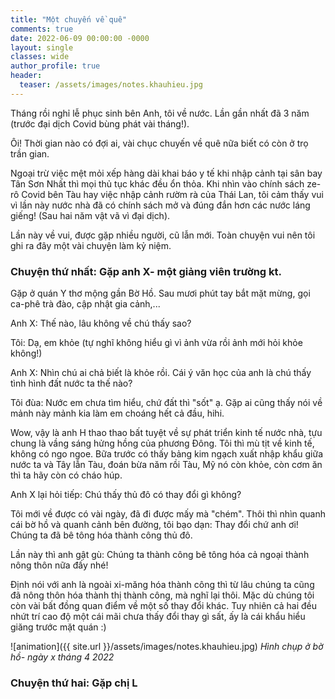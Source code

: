 ```yaml
---
title: "Một chuyến về quê"
comments: true
date: 2022-06-09 00:00:00 -0000
layout: single
classes: wide
author_profile: true
header:
  teaser: /assets/images/notes.khauhieu.jpg
---
```


Tháng rồi nghỉ lễ phục sinh bên Anh, tôi về nước. 
Lần gần nhất đã 3 năm (trước đại dịch Covid bùng phát vài tháng!).

Ôi! Thời gian nào có đợi ai, vài chục chuyến về quê nữa biết có còn ở trọ trần gian.

Ngoại trừ việc mệt mỏi xếp hàng dài khai báo y tế khi nhập cảnh tại sân bay Tân Sơn Nhất thì mọi thủ tục khác đều ổn thỏa.
Khi nhìn vào chính sách ze-rô Covid bên Tàu hay việc nhập cảnh rườm rà của Thái Lan, 
tôi cảm thấy vui vì lần này nước nhà đã có chính sách mở và đúng đắn hơn các nước láng giếng! (Sau hai năm vật vã vì đại dịch).

Lần này về vui, được gặp nhiều người, cũ lẫn mới. Toàn chuyện vui nên tôi ghi ra đây một vài chuyện làm kỷ niệm.

### Chuyện thứ nhất: Gặp anh X- một giảng viên trường kt. 

Gặp ở quán Y thơ mộng gần Bờ Hồ. Sau mươi phút tay bắt mặt mừng, gọi ca-phê trà đào, cập nhật gia cảnh,...

Anh X: Thế nào, lâu không về chú thấy sao?

Tôi: Dạ, em khỏe (tự nghĩ không hiểu gì vì ảnh vừa rồi ảnh mới hỏi khỏe không!)

Anh X: Nhìn chú ai chả biết là khỏe rồi. Cái ý văn học của anh là chú thấy tình hình đất nước ta thế nào?

Tôi đùa: Nước em chưa tìm hiểu, chứ đất thì "sốt" ạ. Gặp ai cũng thấy nói về mảnh này mảnh kia làm em choáng hết cả đầu, hihi.

Wow, vậy là anh H thao thao bất tuyệt về sự phát triển kinh tế nước nhà, tựu chung là vầng sáng hửng hồng của phương Đông.
Tôi thì mù tịt về kinh tế, không có ngo ngoe. 
Bữa trước có thấy bảng kim ngạch xuất nhập khẩu giữa nước ta và Tây lẫn Tàu, đoán bừa năm rồi Tàu, Mỹ nó còn khỏe, còn cơm ăn thì ta hãy còn có cháo húp.

Anh X lại hỏi tiếp: Chú thấy thủ đô có thay đổi gì không?

Tôi mới về được có vài ngày, đã đi được mấy mà "chém". Thôi thì nhìn quanh cái bờ hồ và quanh cảnh bên đường, tôi bạo dạn: Thay đổi chứ anh ơi! 
Chúng ta đã bê tông hóa thành công thủ đô.

Lần này thì anh gật gù: Chúng ta thành công bê tông hóa cả ngoại thành nông thôn nữa đấy nhé!

Định nói với anh là ngoài xi-măng hóa thành công thì từ lâu chúng ta cũng đã nông thôn hóa thành thị thành công, mà nghĩ lại thôi.
Mặc dù chúng tôi còn vài bất đồng quan điểm về một số thay đổi khác. 
Tuy nhiên cả hai đều nhứt trí cao độ một cái mãi chưa thấy đổi thay gì sất, ấy là cái khẩu hiểu giăng trước mặt quán :)

![animation]({{ site.url }}/assets/images/notes.khauhieu.jpg) *Hình chụp ở bờ hồ- ngày x tháng 4 2022*

### Chuyện thứ hai: Gặp chị L




